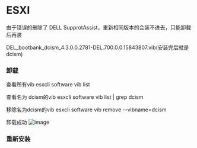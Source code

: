 # ESXI

由于错误的删除了 DELL SupprotAssist，重新相同版本的会装不进去，只能卸载后再装

DEL_bootbank_dcism_4.3.0.0.2781-DEL.700.0.0.15843807.vib(安装完后就是dcism)

### 卸载

查看所有vib
esxcli software vib list

查看名为 dcism的vib
esxcli software vib list | grep dcism

移除名为dcism的vib
esxcli software vib remove --vibname=dcism

卸载成功
![image](https://user-images.githubusercontent.com/59044398/211201791-7fb131eb-77d2-4ba2-8709-ada3c3943490.png)

### 重新安装











